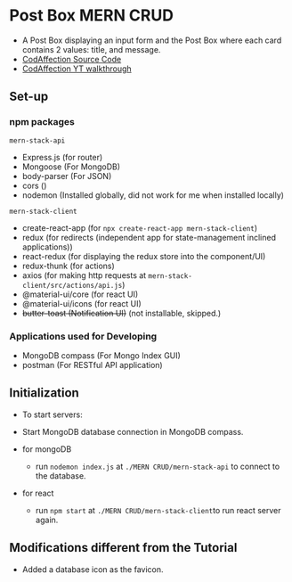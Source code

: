 # Post Box MERN CRUD

- A Post Box displaying an input form and the Post Box where each card contains 2 values: title, and message.
- [CodAffection Source Code](<https://github.com/CodAffection/MERN-Stack-CRUD>)
- [CodAffection YT walkthrough](<https://youtube.com/watch?v=HuXBuXf52vA>)

## Set-up

### npm packages

`mern-stack-api`

- Express.js (for router)
- Mongoose (For MongoDB)
- body-parser (For JSON)
- cors ()
- nodemon (Installed globally, did not work for me when installed locally)

`mern-stack-client`

- create-react-app (for `npx create-react-app mern-stack-client`)
- redux (for redirects (independent app for state-management inclined applications))
- react-redux (for displaying the redux store into the component/UI)
- redux-thunk (for actions)
- axios (for making http requests at `mern-stack-client/src/actions/api.js`)
- @material-ui/core (for react UI)
- @material-ui/icons (for react UI)
- ~~butter-toast (Notification UI)~~ (not installable, skipped.)

### Applications used for Developing

- MongoDB compass (For Mongo Index GUI)
- postman (For RESTful API application)

## Initialization

- To start servers:

- Start MongoDB database connection in MongoDB compass.

- for mongoDB
  - run `nodemon index.js` at `./MERN CRUD/mern-stack-api` to connect to the database.

- for react
  - run `npm start` at `./MERN CRUD/mern-stack-client`to run react server again.

## Modifications different from the Tutorial

- Added a database icon as the favicon.
